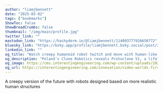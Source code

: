```yaml
---
author: "liamjbennett"
date: "2025-03-02"
tags: ["bookmarks"]
ShowToc: false
ShowBreadCrumbs: false
thumbnail: "/img/main/profile.jpg"
twitter_link: ""
mastodon_link: "https://hachyderm.io/@liamjbennett/114093777926650772"
bluesky_link: "https://bsky.app/profile/liamjbennett.bsky.social/post/3ljfu5hn3cr2s"
linkedin_link: ""
og_title: "Watch creepy humanoid robot twitch and move with human-like skeleton"
og_description: "Poland's Clone Robotics reveals Protoclone V1, a lifelike android with 200+ degrees of freedom, 1,000 Myofibers, and 500 sensors."
og_image: https://cms.interestingengineering.com/wp-content/uploads/2025/02/Untitled-design-2025-02-20T135559.582.jpg
og_url: https://interestingengineering.com/innovation/video-worlds-first-humanoid-lifelike-muscles
---
```


A creepy version of the future with robots designed based on more realistic human structures 